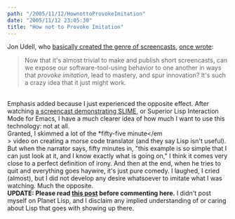 ```yaml
---
path: "/2005/11/12/HownottoProvokeImitation" 
date: "2005/11/12 23:05:30" 
title: "How not to Provoke Imitation" 
---
```

Jon Udell, who <a href="http://weblog.infoworld.com/udell/2004/11/17.html#a1116">basically created the genre of screencasts</a>, <a href="http://www.infoworld.com/article/05/02/11/07OPstrategic_1.html">once wrote</a>:<br><blockquote>Now that it's almost trivial to make and publish short screencasts, can we expose our software-tool-using behavior to one another in ways that *provoke imitation*, lead to mastery, and spur innovation? It's such a crazy idea that it just might work.</blockquote><br>Emphasis added because I just experienced the opposite effect. After watching <a href="http://common-lisp.net/movies/slime.mov">a screencast demonstrating SLIME</a>, or Superior Lisp Interaction Mode for Emacs, I have a much clearer idea of how much I want to use this technology: not at all.<br>Granted, I skimmed a lot of the *fifty-five minute</em<br>> video on creating a morse code translator (and they say Lisp isn't useful). But when the narrator says, fifty minutes in, "this example is so simple that I can just look at it, and I know exactly what is going on," I think it comes very close to a perfect definition of irony. And then at the end, when he tries to quit and everything goes haywire, it's just pure comedy. I laughed, I cried (almost), but I did not develop any desire whatsoever to imitate what I was watching. Much the opposite.<br><strong>UPDATE: Please read <a href="http://typewriting.org/2005/11/15/Other_Planetary_Damange/">this post</a> before commenting here.</strong> I didn't post myself on Planet Lisp, and I disclaim any implied understanding of or caring about Lisp that goes with showing up there.